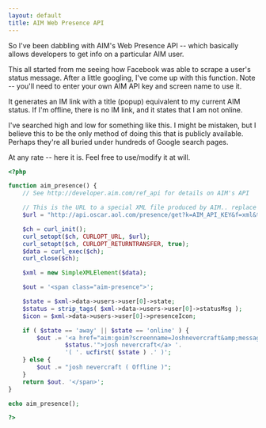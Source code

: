 ```yaml
---
layout: default
title: AIM Web Presence API
---
```


So I've been dabbling with AIM's Web Presence API -- which basically allows
developers to get info on a particular AIM user.

This all started from me seeing how Facebook was able to scrape a user's
status message. After a little googling, I've come up with this function. Note
-- you'll need to enter your own AIM API key and screen name to use it.

It generates an IM link with a title (popup) equivalent to my current AIM
status. If I'm offline, there is no IM link, and it states that I am not
online.

I've searched high and low for something like this. I might be mistaken, but I
believe this to be the only method of doing this that is publicly available.
Perhaps they're all buried under hundreds of Google search pages.

At any rate -- here it is. Feel free to use/modify it at will.

```php
<?php

function aim_presence() {
	// See http://developer.aim.com/ref_api for details on AIM's API

	// This is the URL to a special XML file produced by AIM.. replace with your AIM API key
	$url = "http://api.oscar.aol.com/presence/get?k=AIM_API_KEY&f=xml&t=joshnevercraft&statusMsg=1";

	$ch = curl_init();
	curl_setopt($ch, CURLOPT_URL, $url);
	curl_setopt($ch, CURLOPT_RETURNTRANSFER, true);
	$data = curl_exec($ch);
	curl_close($ch);

	$xml = new SimpleXMLElement($data);

	$out = '<span class="aim-presence">';

	$state = $xml->data->users->user[0]->state;
	$status = strip_tags( $xml->data->users->user[0]->statusMsg );
	$icon = $xml->data->users->user[0]->presenceIcon;

	if ( $state == 'away' || $state == 'online' ) {
		$out .= '<a href="aim:goim?screenname=Joshnevercraft&amp;message=Follow+the+white+rabbit" title="'.
				$status.'">josh nevercraft</a> '.
				'( '. ucfirst( $state ) .' )';
	} else {
		$out .= "josh nevercraft ( Offline )";
	}
	return $out. '</span>';
}

echo aim_presence();

?>
```
